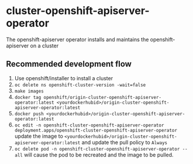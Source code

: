 # cluster-openshift-apiserver-operator
The openshift-apiserver operator installs and maintains the openshift-apiserver on a cluster

## Recommended development flow
1. Use openshift/installer to install a cluster
2. `oc delete ns openshift-cluster-version -wait=false`
3. `make images`
4. `docker tag openshift/origin-cluster-openshift-apiserver-operator:latest <yourdockerhubid>/origin-cluster-openshift-apiserver-operator:latest`
5. `docker push <yourdockerhubid>/origin-cluster-openshift-apiserver-operator:latest`
6. `oc edit -n openshift-cluster-openshift-apiserver-operator deployment.apps/openshift-cluster-openshift-apiserver-operator` update the image to `<yourdockerhubid>/origin-cluster-openshift-apiserver-operator:latest` and update the pull policy to `Always`
7. `oc delete pod -n openshift-cluster-openshift-apiserver-operator --all` will cause the pod to be recreated and the image to be pulled.
